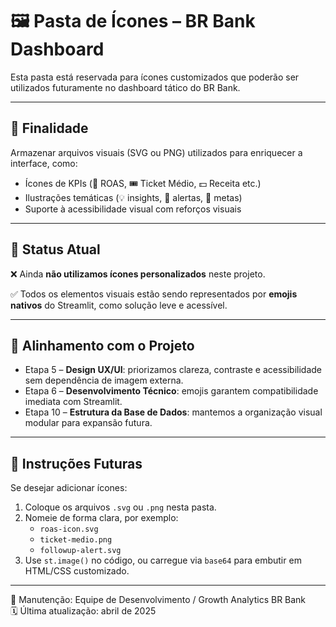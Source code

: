 # 🖼️ Pasta de Ícones – BR Bank Dashboard

Esta pasta está reservada para ícones customizados que poderão ser utilizados futuramente no dashboard tático do BR Bank.

---

## 📌 Finalidade

Armazenar arquivos visuais (SVG ou PNG) utilizados para enriquecer a interface, como:

- Ícones de KPIs (📢 ROAS, 🎟️ Ticket Médio, 💵 Receita etc.)
- Ilustrações temáticas (💡 insights, 🚨 alertas, 🎯 metas)
- Suporte à acessibilidade visual com reforços visuais

---

## 🎨 Status Atual

❌ Ainda **não utilizamos ícones personalizados** neste projeto.

✅ Todos os elementos visuais estão sendo representados por **emojis nativos** do Streamlit, como solução leve e acessível.

---

## 🧠 Alinhamento com o Projeto

- Etapa 5 – **Design UX/UI**: priorizamos clareza, contraste e acessibilidade sem dependência de imagem externa.
- Etapa 6 – **Desenvolvimento Técnico**: emojis garantem compatibilidade imediata com Streamlit.
- Etapa 10 – **Estrutura da Base de Dados**: mantemos a organização visual modular para expansão futura.

---

## 🔮 Instruções Futuras

Se desejar adicionar ícones:

1. Coloque os arquivos `.svg` ou `.png` nesta pasta.
2. Nomeie de forma clara, por exemplo:
   - `roas-icon.svg`
   - `ticket-medio.png`
   - `followup-alert.svg`
3. Use `st.image()` no código, ou carregue via `base64` para embutir em HTML/CSS customizado.

---

📁 Manutenção: Equipe de Desenvolvimento / Growth Analytics BR Bank  
🗓️ Última atualização: abril de 2025

